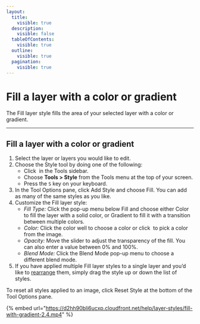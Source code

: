 ```yaml
---
layout:
  title:
    visible: true
  description:
    visible: false
  tableOfContents:
    visible: true
  outline:
    visible: true
  pagination:
    visible: true
---
```


# Fill a layer with a color or gradient

The Fill layer style fills the area of your selected layer with a color or gradient.

***

## Fill a layer with a color or gradient

1. Select the layer or layers you would like to edit.
2. Choose the Style tool by doing one of the following:
   * Click <img src="https://help.pixelmator.com/pixelmator-pro/3.5/assets/English/1576511015000.png" alt="" data-size="line"> in the Tools sidebar.
   * Choose **Tools > Style** from the Tools menu at the top of your screen.
   * Press the `S` key on your keyboard.
3. In the Tool Options pane, click Add Style and choose Fill. You can add as many of the same styles as you like.
4. Customize the Fill layer style:
   * _Fill Type:_ Click the pop-up menu below Fill and choose either Color to fill the layer with a solid color, or Gradient to fill it with a transition between multiple colors.
   * _Color:_ Click the color well to choose a color or click <img src="https://help.pixelmator.com/pixelmator-pro/3.5/assets/English/1588174408000.png" alt="" data-size="line"> to pick a color from the image.
   * _Opacity:_ Move the slider to adjust the transparency of the fill. You can also enter a value between 0% and 100%.  
   * _Blend Mode:_ Click the Blend Mode pop-up menu to choose a different blend mode.
5. If you have applied multiple Fill layer styles to a single layer and you’d like to [rearrange](working-with-layer-styles.md#rearrange-the-order-of-layer-styles) them, simply drag the style up or down the list of styles.

To reset all styles applied to an image, click Reset Style at the bottom of the Tool Options pane.

{% embed url="https://d2hh90bli6ucxp.cloudfront.net/help/layer-styles/fill-with-gradient-2.4.mp4" %}
